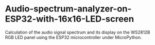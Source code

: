 # Audio-spectrum-analyzer-on-ESP32-with-16x16-LED-screen
Calculation of the audio signal spectrum and its display on the WS2812B RGB LED panel using the ESP32 microcontroller under MicroPython.
